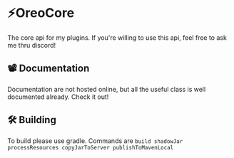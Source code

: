 # ⚡️OreoCore
The core api for my plugins. If you're willing to use this api, feel free to ask me thru discord!

## 📽 Documentation
Documentation are not hosted online, but all the useful class is well documented already. Check it out!

## 🛠 Building
To build please use gradle. Commands are `build shadowJar processResources copyJarToServer publishToMavenLocal`
